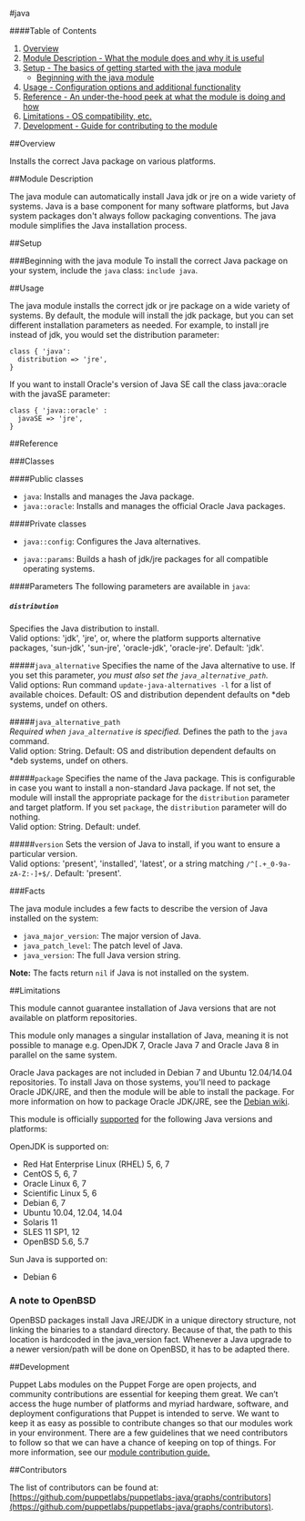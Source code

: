 #java

####Table of Contents

1. [Overview](#overview)
2. [Module Description - What the module does and why it is useful](#module-description)
3. [Setup - The basics of getting started with the java module](#setup)
    * [Beginning with the java module](#beginning-with-the-java-module)
4. [Usage - Configuration options and additional functionality](#usage)
5. [Reference - An under-the-hood peek at what the module is doing and how](#reference)
6. [Limitations - OS compatibility, etc.](#limitations)
7. [Development - Guide for contributing to the module](#development)

##Overview

Installs the correct Java package on various platforms. 

##Module Description

The java module can automatically install Java jdk or jre on a wide variety of systems. Java is a base component for many software platforms, but Java system packages don't always follow packaging conventions. The java module simplifies the Java installation process.

##Setup

###Beginning with the java module
To install the correct Java package on your system, include the `java` class: `include java`.

##Usage

The java module installs the correct jdk or jre package on a wide variety of systems. By default, the module will install the jdk package, but you can set different installation parameters as needed. For example, to install jre instead of jdk, you would set the distribution parameter:

~~~
class { 'java':
  distribution => 'jre',
}
~~~

If you want to install Oracle's version of Java SE call the class java::oracle with the javaSE parameter:

~~~
class { 'java::oracle' :
  javaSE => 'jre',
}
~~~

##Reference

###Classes

####Public classes

* `java`: Installs and manages the Java package.
* `java::oracle`: Installs and manages the official Oracle Java packages.

####Private classes

* `java::config`: Configures the Java alternatives.

* `java::params`: Builds a hash of jdk/jre packages for all compatible operating systems.

####Parameters
The following parameters are available in `java`:

##### `distribution`
Specifies the Java distribution to install.  
Valid options:  'jdk', 'jre', or, where the platform supports alternative packages, 'sun-jdk', 'sun-jre', 'oracle-jdk', 'oracle-jre'. Default: 'jdk'.

#####`java_alternative`
Specifies the name of the Java alternative to use. If you set this parameter, *you must also set the `java_alternative_path`.*  
Valid options: Run command `update-java-alternatives -l` for a list of available choices. Default: OS and distribution dependent defaults on *deb systems, undef on others.

#####`java_alternative_path`  
*Required when `java_alternative` is specified.* Defines the path to the `java` command.  
Valid option: String. Default: OS and distribution dependent defaults on *deb systems, undef on others.

#####`package`
Specifies the name of the Java package. This is configurable in case you want to install a non-standard Java package. If not set, the module will install the appropriate package for the `distribution` parameter and target platform. If you set `package`, the `distribution` parameter will do nothing.  
Valid option: String. Default: undef. 

#####`version`
Sets the version of Java to install, if you want to ensure a particular version.  
Valid options: 'present', 'installed', 'latest', or a string matching `/^[.+_0-9a-zA-Z:-]+$/`. Default: 'present'.


###Facts

The java module includes a few facts to describe the version of Java installed on the system:

* `java_major_version`: The major version of Java.
* `java_patch_level`: The patch level of Java.
* `java_version`: The full Java version string.

**Note:** The facts return `nil` if Java is not installed on the system.

##Limitations

This module cannot guarantee installation of Java versions that are not available on  platform repositories. 

This module only manages a singular installation of Java, meaning it is not possible to manage e.g. OpenJDK 7, Oracle Java 7 and Oracle Java 8 in parallel on the same system.

Oracle Java packages are not included in Debian 7 and Ubuntu 12.04/14.04 repositories. To install Java on those systems, you'll need to package Oracle JDK/JRE, and then the module will be able to install the package. For more information on how to package Oracle JDK/JRE, see the [Debian wiki](http://wiki.debian.org/JavaPackage).

This module is officially [supported](https://forge.puppetlabs.com/supported) for the following Java versions and platforms:

OpenJDK is supported on:  

* Red Hat Enterprise Linux (RHEL) 5, 6, 7
* CentOS 5, 6, 7
* Oracle Linux 6, 7
* Scientific Linux 5, 6
* Debian 6, 7
* Ubuntu 10.04, 12.04, 14.04
* Solaris 11
* SLES 11 SP1, 12 
* OpenBSD 5.6, 5.7

Sun Java is supported on:  

* Debian 6

### A note to OpenBSD
OpenBSD packages install Java JRE/JDK in a unique directory structure, not linking
the binaries to a standard directory. Because of that, the path to this location
is hardcoded in the java_version fact. Whenever a Java upgrade to a newer
version/path will be done on OpenBSD, it has to be adapted there.

##Development

Puppet Labs modules on the Puppet Forge are open projects, and community contributions are essential for keeping them great. We can’t access the huge number of platforms and myriad hardware, software, and deployment configurations that Puppet is intended to serve. We want to keep it as easy as possible to contribute changes so that our modules work in your environment. There are a few guidelines that we need contributors to follow so that we can have a chance of keeping on top of things. For more information, see our [module contribution guide.](https://docs.puppetlabs.com/forge/contributing.html)

##Contributors

The list of contributors can be found at: [https://github.com/puppetlabs/puppetlabs-java/graphs/contributors](https://github.com/puppetlabs/puppetlabs-java/graphs/contributors).
